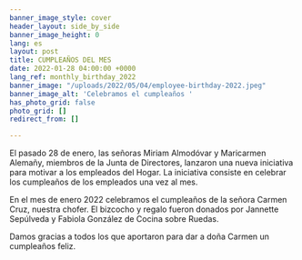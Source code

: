 ```yaml
---
banner_image_style: cover
header_layout: side_by_side
banner_image_height: 0
lang: es
layout: post
title: CUMPLEAÑOS DEL MES
date: 2022-01-28 04:00:00 +0000
lang_ref: monthly_birthday_2022
banner_image: "/uploads/2022/05/04/employee-birthday-2022.jpeg"
banner_image_alt: 'Celebramos el cumpleaños '
has_photo_grid: false
photo_grid: []
redirect_from: []

---
```

El pasado 28 de enero, las señoras Miriam Almodóvar y Maricarmen Alemañy, miembros de la Junta de Directores, lanzaron una nueva iniciativa para motivar a los empleados del Hogar. La iniciativa consiste en celebrar los cumpleaños de los empleados una vez al mes.

En el mes de enero 2022 celebramos el cumpleaños de la señora Carmen Cruz, nuestra chofer. El bizcocho y regalo fueron donados por Jannette Sepúlveda y Fabiola González de Cocina sobre Ruedas.

Damos gracias a todos los que aportaron para dar a doña Carmen un cumpleaños feliz.
